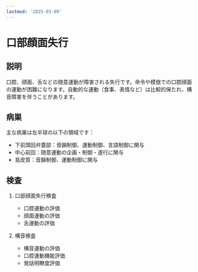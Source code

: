 ```yaml
---
lastmod: '2025-03-09'
---
```


# 口部顔面失行

## 説明
口腔、顔面、舌などの随意運動が障害される失行です。命令や模倣での口腔顔面の運動が困難になります。自動的な運動（食事、表情など）は比較的保たれ、構音障害を伴うことがあります。

## 病巣
主な病巣は左半球の以下の領域です：
- 下前頭回弁蓋部：音韻制御、運動制御、言語制御に関与
- 中心前回：随意運動の企画・制御・遂行に関与
- 島皮質：音韻制御、運動制御に関与

## 検査
1. 口部顔面失行検査
   - 口腔運動の評価
   - 顔面運動の評価
   - 舌運動の評価

2. 構音検査
   - 構音運動の評価
   - 口腔運動機能評価
   - 発話明瞭度評価 
